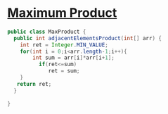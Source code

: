 # [Maximum Product](https://www.codewars.com/kata/maximum-product/train/java)

```java
public class MaxProduct {
  public int adjacentElementsProduct(int[] arr) {
    int ret = Integer.MIN_VALUE;
    for(int i = 0;i<arr.length-1;i++){
        int sum = arr[i]*arr[i+1];        
          if(ret<=sum)
             ret = sum;
    }
   return ret;    
  }
  
}
```


